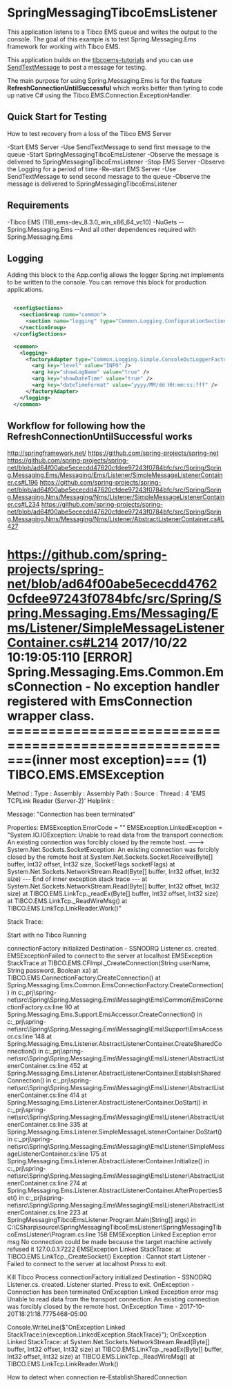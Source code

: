 # SpringMessagingTibcoEmsListener

This application listens to a Tibco EMS queue and writes the output to the console. The goal of this
example is to test Spring.Messaging.Ems framework for working with Tibco EMS.

This application builds on the [tibcoems-tutorials](https://github.com/craignicholson/tibcoems-tutorials) and you
can use [SendTextMessage](https://github.com/craignicholson/tibcoems-tutorials/tree/master/3_SendTextMessage)
to post a message for testing.

The main purpose for using Spring.Messaging.Ems is for the feature **RefreshConnectionUntilSuccessful** which works
better than tyring to code up native C# using the Tibco.EMS.Connection.ExceptionHandler.

## Quick Start for Testing

How to test recovery from a loss of the Tibco EMS Server

-Start EMS Server
-Use SendTextMessage to send first message to the queue
-Start SpringMessagingTibcoEmsListener
-Observe the message is delivered to SpringMessagingTibcoEmsListener
-Stop EMS Server
-Observe the Logging for a period of time
-Re-start EMS Server
-Use SendTextMessage to send second message to the queue
-Observe the message is delivered to SpringMessagingTibcoEmsListener

## Requirements

-Tibco EMS (TIB_ems-dev_8.3.0_win_x86_64_vc10)
-NuGets
--Spring.Messaging.Ems
--And all other dependences required with Spring.Messaging.Ems

## Logging

Adding this block to the App.config allows the logger Spring.net implements to be written
to the console. You can remove this block for production applications.

```xml

  <configSections>
    <sectionGroup name="common">
      <section name="logging" type="Common.Logging.ConfigurationSectionHandler, Common.Logging" />
    </sectionGroup>
  </configSections>

  <common>
    <logging>
      <factoryAdapter type="Common.Logging.Simple.ConsoleOutLoggerFactoryAdapter, Common.Logging">
        <arg key="level" value="INFO" />
        <arg key="showLogName" value="true" />
        <arg key="showDateTime" value="true" />
        <arg key="dateTimeFormat" value="yyyy/MM/dd HH:mm:ss:fff" />
      </factoryAdapter>
    </logging>
  </common>


```

## Workflow for following how the RefreshConnectionUntilSuccessful works

http://springframework.net/
https://github.com/spring-projects/spring-net
https://github.com/spring-projects/spring-net/blob/ad64f00abe5ececdd47620cfdee97243f0784bfc/src/Spring/Spring.Messaging.Ems/Messaging/Ems/Listener/SimpleMessageListenerContainer.cs#L196
https://github.com/spring-projects/spring-net/blob/ad64f00abe5ececdd47620cfdee97243f0784bfc/src/Spring/Spring.Messaging.Nms/Messaging/Nms/Listener/SimpleMessageListenerContainer.cs#L234
https://github.com/spring-projects/spring-net/blob/ad64f00abe5ececdd47620cfdee97243f0784bfc/src/Spring/Spring.Messaging.Nms/Messaging/Nms/Listener/AbstractListenerContainer.cs#L427

https://github.com/spring-projects/spring-net/blob/ad64f00abe5ececdd47620cfdee97243f0784bfc/src/Spring/Spring.Messaging.Ems/Messaging/Ems/Listener/SimpleMessageListenerContainer.cs#L214
2017/10/22 10:19:05:110 [ERROR] Spring.Messaging.Ems.Common.EmsConnection - No exception handler registered with EmsConnection wrapper class.
=======================================================(inner most exception)===
 (1) TIBCO.EMS.EMSException
================================================================================
Method        :  <unavailable>
Type          :  <unavailable>
Assembly      :  <unavailable>
Assembly Path :  <unavailable>
Source        :
Thread        :  4 'EMS TCPLink Reader (Server-2)'
Helplink      :

Message:
"Connection has been terminated"

Properties:
  EMSException.ErrorCode = ""
  EMSException.LinkedException = "System.IO.IOException: Unable to read data from the transport connection: An existing connection was forcibly closed by the remote host. ---> System.Net.Sockets.SocketException: An existing connection was forcibly closed by the remote host
   at System.Net.Sockets.Socket.Receive(Byte[] buffer, Int32 offset, Int32 size, SocketFlags socketFlags)
   at System.Net.Sockets.NetworkStream.Read(Byte[] buffer, Int32 offset, Int32 size)
   --- End of inner exception stack trace ---
   at System.Net.Sockets.NetworkStream.Read(Byte[] buffer, Int32 offset, Int32 size)
   at TIBCO.EMS.LinkTcp._readEx(Byte[] buffer, Int32 offset, Int32 size)
   at TIBCO.EMS.LinkTcp._ReadWireMsg()
   at TIBCO.EMS.LinkTcp.LinkReader.Work()"

Stack Trace:





Start with no Tibco Running


connectionFactory initialized
Destination - SSNODRQ
Listener.cs. created.
EMSExceptionFailed to connect to the server at localhost
EMSException StackTrace
   at TIBCO.EMS.CFImpl._CreateConnection(String userName, String password, Boolean xa)
   at TIBCO.EMS.ConnectionFactory.CreateConnection()
   at Spring.Messaging.Ems.Common.EmsConnectionFactory.CreateConnection() in c:\_prj\spring-net\src\Spring\Spring.Messaging.Ems\Messaging\Ems\Common\EmsConnectionFactory.cs:line 90
   at Spring.Messaging.Ems.Support.EmsAccessor.CreateConnection() in c:\_prj\spring-net\src\Spring\Spring.Messaging.Ems\Messaging\Ems\Support\EmsAccessor.cs:line 148
   at Spring.Messaging.Ems.Listener.AbstractListenerContainer.CreateSharedConnection() in c:\_prj\spring-net\src\Spring\Spring.Messaging.Ems\Messaging\Ems\Listener\AbstractListenerContainer.cs:line 452
   at Spring.Messaging.Ems.Listener.AbstractListenerContainer.EstablishSharedConnection() in c:\_prj\spring-net\src\Spring\Spring.Messaging.Ems\Messaging\Ems\Listener\AbstractListenerContainer.cs:line 414
   at Spring.Messaging.Ems.Listener.AbstractListenerContainer.DoStart() in c:\_prj\spring-net\src\Spring\Spring.Messaging.Ems\Messaging\Ems\Listener\AbstractListenerContainer.cs:line 335
   at Spring.Messaging.Ems.Listener.SimpleMessageListenerContainer.DoStart() in c:\_prj\spring-net\src\Spring\Spring.Messaging.Ems\Messaging\Ems\Listener\SimpleMessageListenerContainer.cs:line 175
   at Spring.Messaging.Ems.Listener.AbstractListenerContainer.Initialize() in c:\_prj\spring-net\src\Spring\Spring.Messaging.Ems\Messaging\Ems\Listener\AbstractListenerContainer.cs:line 274
   at Spring.Messaging.Ems.Listener.AbstractListenerContainer.AfterPropertiesSet() in c:\_prj\spring-net\src\Spring\Spring.Messaging.Ems\Messaging\Ems\Listener\AbstractListenerContainer.cs:line 223
   at SpringMessagingTibcoEmsListener.Program.Main(String[] args) in C:\CSharp\source\SpringMessagingTibcoEmsListener\SpringMessagingTibcoEmsListener\Program.cs:line 158
EMSException Linked Exception error msg
No connection could be made because the target machine actively refused it 127.0.0.1:7222
EMSException Linked StackTrace:
   at TIBCO.EMS.LinkTcp._CreateSocket()
Exception : Cannot start Listener - Failed to connect to the server at localhost
Press <ENTER> to exit.


Kill Tibco Process
connectionFactory initialized
Destination - SSNODRQ
Listener.cs. created.
Listener started.
Press <ENTER> to exit.
OnException - Connection has been terminated
OnException Linked Exception error msg
Unable to read data from the transport connection: An existing connection was forcibly closed by the remote host.
OnException Time - 2017-10-20T18:21:18.7775468-05:00


Console.WriteLine($"OnException Linked StackTrace:\n{exception.LinkedException.StackTrace}");
OnException Linked StackTrace:
   at System.Net.Sockets.NetworkStream.Read(Byte[] buffer, Int32 offset, Int32 size)
   at TIBCO.EMS.LinkTcp._readEx(Byte[] buffer, Int32 offset, Int32 size)
   at TIBCO.EMS.LinkTcp._ReadWireMsg()
   at TIBCO.EMS.LinkTcp.LinkReader.Work()

   How to detect when connection re-EstablishSharedConnection